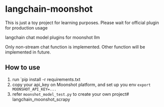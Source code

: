 # langchain-moonshot

This is just a toy project for learning purposes. Please wait for official plugin for production usage

langchain chat model plugins for moonshot llm

Only non-stream chat function is implemented. Other function will be implemented in future.

## How to use

1. run `pip install -r requirements.txt
2. copy your api_key on Moonshot platform, and set up you env `export MOONSHOT_API_KEY=...`
3. refer `moonshot_model_test.py` to create your own project# langchain_moonshot_scrapy
